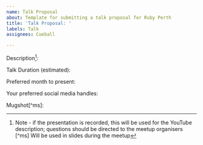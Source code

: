 ```yaml
---
name: Talk Proposal
about: Template for submitting a talk proposal for Ruby Perth
title: 'Talk Proposal: '
labels: Talk
assignees: Cueball

---
```


Description[^yt]:

Talk Duration (estimated): 

Preferred month to present:

Your preferred social media handles:

Mugshot[^ms]:

[^yt]: Note - if the presentation is recorded, this will be used for the YouTube description; questions should be directed to the meetup organisers
[^ms] Will be used in slides during the meetup
